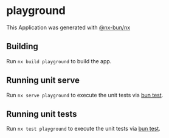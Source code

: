 # playground

This Application was generated with [@nx-bun/nx](https://github.com/jordan-hall/nx-bun)

## Building

Run `nx build playground` to build the app.

## Running unit serve

Run `nx serve playground` to execute the unit tests via [bun test](https://bun.sh/docs/cli/test).

## Running unit tests

Run `nx test playground` to execute the unit tests via [bun test](https://bun.sh/docs/cli/test).
